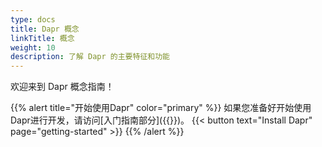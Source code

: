 ```yaml
---
type: docs
title: Dapr 概念
linkTitle: 概念
weight: 10
description: 了解 Dapr 的主要特征和功能
---
```


欢迎来到 Dapr 概念指南！

{{% alert title="开始使用Dapr" color="primary" %}}
如果您准备好开始使用Dapr进行开发，请访问[入门指南部分]({{<ref getting-started>}})。
{{< button text="Install Dapr" page="getting-started" >}}
{{% /alert %}}

